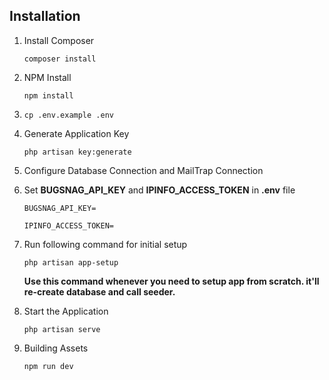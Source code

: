 ## Installation

1. Install Composer

    `composer install`

2. NPM Install

    `npm install`

3. `cp .env.example .env`

4. Generate Application Key

    `php artisan key:generate`

5. Configure Database Connection and MailTrap Connection

6. Set **BUGSNAG_API_KEY** and **IPINFO_ACCESS_TOKEN** in **.env** file

    `BUGSNAG_API_KEY=`

    `IPINFO_ACCESS_TOKEN=`

7. Run following command for initial setup

    `php artisan app-setup`

    **Use this command whenever you need to setup app from scratch. it'll re-create database and call seeder.**

8. Start the Application

    `php artisan serve`

9. Building Assets

    `npm run dev`

